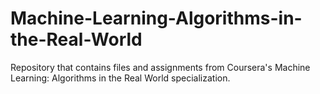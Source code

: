 # Machine-Learning-Algorithms-in-the-Real-World
Repository that contains files and assignments from Coursera's Machine Learning: Algorithms in the Real World specialization.
